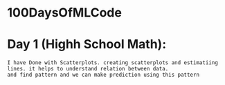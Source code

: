 # 100DaysOfMLCode


# Day 1 (Highh School Math):

    I have Done with Scatterplots. creating scatterplots and estimatiing lines. it helps to understand relation between data.
    and find pattern and we can make prediction using this pattern


